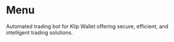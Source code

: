 # Menu
Automated trading bot for Klip Wallet offering secure, efficient, and intelligent trading solutions.
